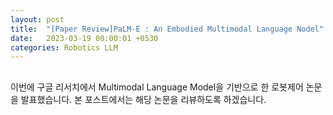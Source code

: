 ```yaml
---
layout: post
title:  "[Paper Review]PaLM-E : An Embodied Multimodal Language Nodel"
date:   2023-03-19 00:00:01 +0530
categories: Robotics LLM
---
```


##
이번에 구글 리서치에서 Multimodal Language Model을 기반으로 한 로봇제어 논문을 발표했습니다.
본 포스트에서는 해당 논문을 리뷰하도록 하겠습니다.

##
